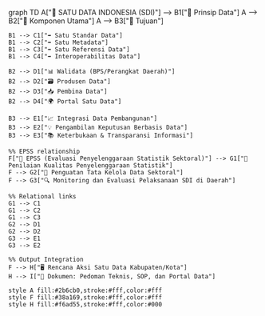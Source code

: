 
graph TD
    A["🎯 SATU DATA INDONESIA (SDI)"] --> B1["🔹 Prinsip Data"]
    A --> B2["🔹 Komponen Utama"]
    A --> B3["🔹 Tujuan"]

    B1 --> C1["➡️ Satu Standar Data"]
    B1 --> C2["➡️ Satu Metadata"]
    B1 --> C3["➡️ Satu Referensi Data"]
    B1 --> C4["➡️ Interoperabilitas Data"]

    B2 --> D1["📊 Walidata (BPS/Perangkat Daerah)"]
    B2 --> D2["🗃️ Produsen Data"]
    B2 --> D3["📥 Pembina Data"]
    B2 --> D4["🌍 Portal Satu Data"]

    B3 --> E1["📈 Integrasi Data Pembangunan"]
    B3 --> E2["💡 Pengambilan Keputusan Berbasis Data"]
    B3 --> E3["📚 Keterbukaan & Transparansi Informasi"]

    %% EPSS relationship
    F["🧩 EPSS (Evaluasi Penyelenggaraan Statistik Sektoral)"] --> G1["📑 Penilaian Kualitas Penyelenggaraan Statistik"]
    F --> G2["🧠 Penguatan Tata Kelola Data Sektoral"]
    F --> G3["🔍 Monitoring dan Evaluasi Pelaksanaan SDI di Daerah"]

    %% Relational links
    G1 --> C1
    G1 --> C2
    G1 --> C3
    G2 --> D1
    G2 --> D2
    G3 --> E1
    G3 --> E2

    %% Output Integration
    F --> H["🖥️ Rencana Aksi Satu Data Kabupaten/Kota"]
    H --> I["📂 Dokumen: Pedoman Teknis, SOP, dan Portal Data"]

    style A fill:#2b6cb0,stroke:#fff,color:#fff
    style F fill:#38a169,stroke:#fff,color:#fff
    style H fill:#f6ad55,stroke:#fff,color:#000

